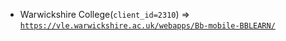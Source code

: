  - Warwickshire College(`client_id=2310`) => [`https://vle.warwickshire.ac.uk/webapps/Bb-mobile-BBLEARN/`](https://vle.warwickshire.ac.uk/webapps/Bb-mobile-BBLEARN/)
